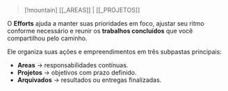 > [!mountain] [[_AREAS]] | [[_PROJETOS]] 

O **Efforts** ajuda a manter suas prioridades em foco, ajustar seu ritmo conforme necessário e reunir os **trabalhos concluídos** que você compartilhou pelo caminho.

Ele organiza suas ações e empreendimentos em três subpastas principais:

- **Areas** → responsabilidades contínuas.
- **Projetos** → objetivos com prazo definido.
- **Arquivados** → resultados ou entregas finalizadas.


